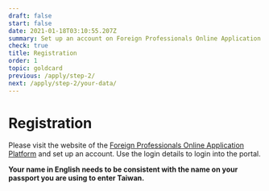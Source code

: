 ```yaml
---
draft: false
start: false
date: 2021-01-18T03:10:55.207Z
summary: Set up an account on Foreign Professionals Online Application Platform.
check: true
title: Registration
order: 1
topic: goldcard
previous: /apply/step-2/
next: /apply/step-2/your-data/
---
```

# Registration

Please visit the website of the [Foreign Professionals Online Application Platform](https://coa.immigration.gov.tw/coa-frontend/four-in-one/entry/) and set up an account. Use the login details to login into the portal. 

**Your name in English needs to be consistent with the name on your passport you are using to enter Taiwan.**